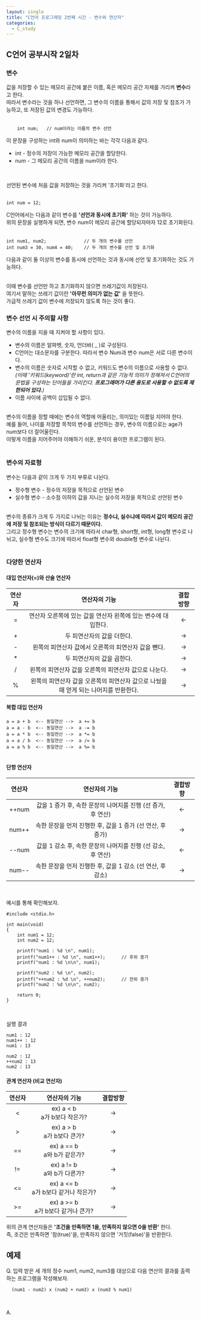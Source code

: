 ```yaml
---
layout: single
title: "C언어 프로그래밍 2번째 시간 - 변수와 연산자"
categories:
  - C_study
---
```


## C언어 공부시작 2일차

### 변수
값을 저장할 수 있는 메모리 공간에 붙은 이름, 혹은 메모리 공간 자체를 가리켜 **변수**라고 한다. <br>
따라서 변수라는 것을 하나 선언하면, 그 변수의 이름을 통해서 값의 저장 및 참조가 가능하고, 또 저장된 값의 변경도 가능하다. <br> <br>

```
    int num;   // num이라는 이름의 변수 선언
  ```
이 문장을 구성하는 int와 num이 의미하는 바는 각각 다음과 같다.
* int - 정수의 저장이 가능한 메모리 공간을 할당한다.
* num - 그 메모리 공간의 이름을 num이라 한다.
<br>

선언된 변수에 처음 값을 저장하는 것을 가리켜 '초기화'라고 한다. <br> <br>

```
int num = 12;
  ```
  
C언어에서는 다음과 같이 변수를 **'선언과 동시에 초기화'** 하는 것이 가능하다. <br>
위의 문장을 실행하게 되면, 변수 num이 메모리 공간에 할당되자마자 12로 초기화된다. <br> <br>

```
int num1, num2;              // 두 개의 변수를 선언
int num3 = 30, num4 = 40;    // 두 개의 변수를 선언 및 초기화
  ```
다음과 같이 둘 이상의 변수를 동시에 선언하는 것과 동시에 선언 및 초기화하는 것도 가능하다. <br> <br>

이때 변수를 선언만 하고 초기화하지 않으면 쓰레기값이 저장된다. <br>
여기서 말하는 쓰레기 값이란 **'아무런 의미가 없는 값'** 을 뜻한다. <br>
가급적 쓰레기 값이 변수에 저장되지 않도록 하는 것이 좋다.

### 변수 선언 시 주의할 사항
변수의 이름을 지을 때 지켜야 할 사항이 있다.
* 변수의 이름은 알파벳, 숫자, 언더바( _ )로 구성된다.
* C언어는 대소문자를 구분한다. 따라서 변수 Num과 변수 num은 서로 다른 변수이다.
* 변수의 이름은 숫자로 시작할 수 없고, 키워드도 변수의 이름으로 사용할 수 없다. <br>
  _(이때 '키워드(keyword)'란 int, return과 같은 기능적 의미가 정해져서 C언어의 문법을 구성하는 단어들을 가리킨다. **프로그래머가 다른 용도로 사용할 수 없도록 제한되어 있다.**)_
* 이름 사이에 공백이 삽입될 수 없다.
<br> <br>

변수의 이름을 정할 때에는 변수의 역할에 어울리는, 의미있는 이름일 지어야 한다. <br>
예를 들어, 나이를 저장할 목적의 변수를 선언하는 경우, 변수의 이름으로는 age가 num보다 더 잘어울린다. <br>
이렇게 이름을 지어주어야 이해하기 쉬운, 분석이 용이한 프로그램이 된다.
<br> <br>

### 변수의 자료형
변수는 다음과 같이 크게 두 가지 부류로 나뉜다.
* 정수형 변수 - 정수의 저장을 목적으로 선언된 변수
* 실수형 변수 - 소수점 이하의 값을 지니는 실수의 저장을 목적으로 선언된 변수
<br> <br>

변수의 종류가 크게 두 가지로 나뉘는 이유는 **정수냐, 실수냐에 따라서 값이 메모리 공간에 저장 및 참조되는 방식이 다르기 때문이다.** <br>
그리고 정수형 변수는 변수의 크기에 따라서 char형, short형, int형, long형 변수로 나뉘고, 실수형 변수도 크기에 따라서 float형 변수와 double형 변수로 나뉜다. <br> <br>

### 다양한 연산자

#### 대입 연산자(=)와 산술 연산자

|연산자|연산자의 기능|결합방향|
|:------:|:------:|:-------:|
| = | 연산자 오른쪽에 있는 값을 연산자 왼쪽에 있는 변수에 대입한다. | <- |
| + | 두 피연산자의 값을 더한다. | -> |
| - | 왼쪽의 피연산자 값에서 오른쪽의 피연산자 값을 뺀다. | -> |
| * | 두 피연산자의 값을 곱한다. | -> |
| / | 왼쪽의 피연산자 값을 오른쪽의 피연산자 값으로 나눈다. | -> |
| % | 왼쪽의 피연산자 값을 오른쪽의 피연산자 값으로 나눴을 때 얻게 되는 나머지를 반환한다. | -> |

#### 복합 대입 연산자
``
a = a + b  <-- 동일연산 -->  a += b
  ``
 <br>
``
a = a - b  <-- 동일연산 -->  a -= b
  ``
 <br>
``
a = a * b  <-- 동일연산 -->  a *= b
  ``
 <br>
``
a = a / b  <-- 동일연산 -->  a /= b
  ``
 <br>
``
a = a % b  <-- 동일연산 -->  a %= b
  ``
<br> <br>

#### 단항 연산자

|연산자|연산자의 기능|결합방향|
|:------:|:------:|:-------:|
| ++num | 값을 1 증가 후, 속한 문장의 나머지를 진행 (선 증가, 후 연산) | <- |
| num++ | 속한 문장을 먼저 진행한 후, 값을 1 증가 (선 연산, 후 증가) | -> |
| --num | 값을 1 감소 후, 속한 문장의 나머지를 진행 (선 감소, 후 연산) | <- |
| num-- | 속한 문장을 먼저 진행한 후, 값을 1 감소 (선 연산, 후 감소) | -> |
<br>

예시를 통해 확인해보자. <br> 

```
#include <stdio.h>

int main(void)
{
    int num1 = 12;
    int num2 = 12;
    
    printf("num1 : %d \n", num1);
    printf("num1++ : %d \n", num1++);      // 후위 증가
    printf("num1 : %d \n\n", num1);
    
    printf("num2 : %d \n", num2);
    printf("++num2 : %d \n", ++num2);      // 전위 증가
    printf("num2 : %d \n\n", num2);
    
    return 0;
}
  ```
<br>

실행 결과 <br>
```
num1 : 12
num1++ : 12
num1 : 13

num2 : 12
++num2 : 13
num2 : 13
  ```
  
#### 관계 연산자 (비교 연산자)

|연산자|연산자의 기능|결합방향|
|:------:|:------:|:-------:|
| < | ex) a < b <br> a가 b보다 작은가? | -> |
| > | ex) a > b <br> a가 b보다 큰가? | -> |
| == | ex) a == b <br> a와 b가 같은가? | -> |
| != | ex) a != b <br> a와 b가 다른가? | -> |
| <= | ex) a <= b <br> a가 b보다 같거나 작은가? | -> |
| >= | ex) a >= b <br> a가 b보다 같거나 큰가? | -> |

위의 관계 연산자들은 **'조건을 만족하면 1을, 만족하지 않으면 0을 반환'** 한다. <br>
즉, 조건은 만족하면 '참(true)'을, 만족하지 않으면 '거짓(false)'을 반환한다.

## 예제
Q. 입력 받은 세 개의 정수 num1, num2, num3를 대상으로 다음 연산의 결과를 출력하는 프로그램을 작성해보자.

```
  (num1 - num2) x (num2 + num3) x (num3 % num1)
  ```
<br>

A.
```

  ```







